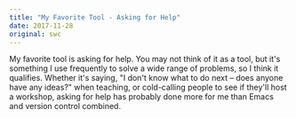 ```yaml
---
title: "My Favorite Tool - Asking for Help"
date: 2017-11-28
original: swc
---
```


My favorite tool is asking for help.
You may not think of it as a tool,
but it's something I use frequently to solve a wide range of problems,
so I think it qualifies.
Whether it's saying,
"I don't know what to do next – does anyone have any ideas?" when teaching,
or cold-calling people
to see if they'll host a workshop,
asking for help has probably done more for me
than Emacs and version control combined.
